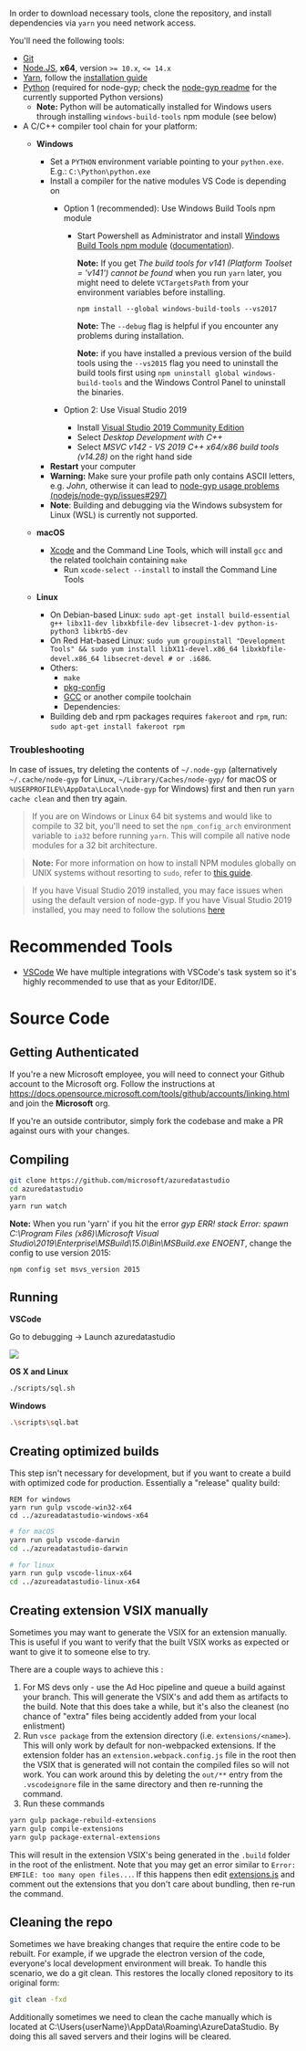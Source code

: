 In order to download necessary tools, clone the repository, and install dependencies via `yarn` you need network access.

You'll need the following tools:

- [Git](https://git-scm.com)
- [Node.JS](https://nodejs.org/en/), **x64**, version `>= 10.x`, `<= 14.x`
- [Yarn](https://yarnpkg.com/en/), follow the [installation guide](https://yarnpkg.com/en/docs/install)
- [Python](https://www.python.org/downloads/) (required for node-gyp; check the [node-gyp readme](https://github.com/nodejs/node-gyp#installation) for the currently supported Python versions)
  - **Note:** Python will be automatically installed for Windows users through installing `windows-build-tools` npm module (see below)
- A C/C++ compiler tool chain for your platform:
  - **Windows**
    - Set a `PYTHON` environment variable pointing to your `python.exe`. E.g.: `C:\Python\python.exe`
	- Install a compiler for the native modules VS Code is depending on
		- Option 1 (recommended): Use Windows Build Tools npm module
			- Start Powershell as Administrator and install [Windows Build Tools npm module](https://github.com/felixrieseberg/windows-build-tools) ([documentation](https://github.com/felixrieseberg/windows-build-tools#visual-studio-2017-vs-visual-studio-2015)).

				**Note:** If you get _The build tools for v141 (Platform Toolset = 'v141') cannot be found_ when you run `yarn` later, you might need to delete `VCTargetsPath` from your environment variables before installing.
				```
				npm install --global windows-build-tools --vs2017
				```
				**Note:** The `--debug` flag is helpful if you encounter any problems during installation.

				**Note:** if you have installed a previous version of the build tools using the `--vs2015` flag you need to uninstall the build tools first using `npm uninstall global windows-build-tools` and the Windows Control Panel to uninstall the binaries.

		- Option 2: Use Visual Studio 2019
			- Install [Visual Studio 2019 Community Edition](https://visualstudio.microsoft.com/downloads/)
			- Select *Desktop Development with C++*
			- Select *MSVC v142 - VS 2019 C++ x64/x86 build tools (v14.28)* on the right hand side
	- **Restart** your computer
    - **Warning:** Make sure your profile path only contains ASCII letters, e.g. *John*, otherwise it can lead to [node-gyp usage problems (nodejs/node-gyp/issues#297)](https://github.com/nodejs/node-gyp/issues/297)
    - **Note**: Building and debugging via the Windows subsystem for Linux (WSL) is currently not supported.

  - **macOS**
    - [Xcode](https://developer.apple.com/xcode/downloads/) and the Command Line Tools, which will install `gcc` and the related toolchain containing `make`
      - Run `xcode-select --install` to install the Command Line Tools
  - **Linux**
    * On Debian-based Linux: `sudo apt-get install build-essential g++ libx11-dev libxkbfile-dev libsecret-1-dev python-is-python3 libkrb5-dev`
    * On Red Hat-based Linux: `sudo yum groupinstall "Development Tools" && sudo yum install libX11-devel.x86_64 libxkbfile-devel.x86_64 libsecret-devel # or .i686`.
    * Others:
      * `make`
      * [pkg-config](https://www.freedesktop.org/wiki/Software/pkg-config/)
      * [GCC](https://gcc.gnu.org) or another compile toolchain
      * Dependencies:
    * Building deb and rpm packages requires `fakeroot` and `rpm`, run: `sudo apt-get install fakeroot rpm`

### Troubleshooting
In case of issues, try deleting the contents of `~/.node-gyp` (alternatively `~/.cache/node-gyp` for Linux, `~/Library/Caches/node-gyp/` for macOS or `%USERPROFILE%\AppData\Local\node-gyp` for Windows) first and then run `yarn cache clean` and then try again.

> If you are on Windows or Linux 64 bit systems and would like to compile to 32 bit, you'll need to set the `npm_config_arch` environment variable to `ia32` before running `yarn`. This will compile all native node modules for a 32 bit architecture.

> **Note:** For more information on how to install NPM modules globally on UNIX systems without resorting to `sudo`, refer to [this guide](http://www.johnpapa.net/how-to-use-npm-global-without-sudo-on-osx/).

> If you have Visual Studio 2019 installed, you may face issues when using the default version of node-gyp. If you have Visual Studio 2019 installed, you may need to follow the solutions [here](https://github.com/nodejs/node-gyp/issues/1747)

# Recommended Tools

- [VSCode](https://code.visualstudio.com/) We have multiple integrations with VSCode's task system so it's highly recommended to use that as your Editor/IDE.

# Source Code

## Getting Authenticated

If you're a new Microsoft employee, you will need to connect your Github account to the Microsoft org. Follow the instructions at https://docs.opensource.microsoft.com/tools/github/accounts/linking.html and join the **Microsoft** org. 

If you're an outside contributor, simply fork the codebase and make a PR against ours with your changes.

## Compiling

```bash
git clone https://github.com/microsoft/azuredatastudio
cd azuredatastudio
yarn
yarn run watch
```
**Note:** When you run 'yarn' if you hit the error *gyp ERR! stack Error: spawn C:\Program Files (x86)\Microsoft Visual Studio\2019\Enterprise\MSBuild\15.0\Bin\MSBuild.exe ENOENT*, change the config to use version 2015:
```
npm config set msvs_version 2015
```

## Running

**VSCode**

Go to debugging -> Launch azuredatastudio

  <img src='./media/launch_ads.PNG'>

**OS X and Linux**

```bash
./scripts/sql.sh
```

**Windows**

```bash
.\scripts\sql.bat
```

## Creating optimized builds

This step isn't necessary for development, but if you want to create a build with optimized code for production. Essentially a "release" quality build:

```batch
REM for windows
yarn run gulp vscode-win32-x64
cd ../azureadatastudio-windows-x64
```

```bash
# for macOS
yarn run gulp vscode-darwin
cd ../azureadatastudio-darwin

# for linux
yarn run gulp vscode-linux-x64
cd ../azureadatastudio-linux-x64
```

## Creating extension VSIX manually

Sometimes you may want to generate the VSIX for an extension manually. This is useful if you want to verify that the built VSIX works as expected or want to give it to someone else to try.

There are a couple ways to achieve this : 

1. For MS devs only - use the Ad Hoc pipeline and queue a build against your branch. This will generate the VSIX's and add them as artifacts to the build. Note that this does take a while, but it's also the cleanest (no chance of "extra" files being accidently added from your local enlistment)
2. Run `vsce package` from the extension directory (i.e. `extensions/<name>`). This will only work by default for non-webpacked extensions. If the extension folder has an `extension.webpack.config.js` file in the root then the VSIX that is generated will not contain the compiled files so will not work. You can work around this by deleting the `out/**` entry from the `.vscodeignore` file in the same directory and then re-running the command.
3. Run these commands
```bash
yarn gulp package-rebuild-extensions
yarn gulp compile-extensions
yarn gulp package-external-extensions
```
This will result in the extension VSIX's being generated in the `.build` folder in the root of the enlistment. Note that you may get an error similar to `Error: EMFILE: too many open files...`. If this happens then edit [extensions.js](https://github.com/microsoft/azuredatastudio/blob/main/build/lib/extensions.js#L205) and comment out the extensions that you don't care about bundling, then re-run the command. 

## Cleaning the repo

Sometimes we have breaking changes that require the entire code to be rebuilt. For example, if we upgrade the electron version of the code, everyone's local development environment will break. To handle this scenario, we do a git clean. This restores the locally cloned repository to its original form:

```bash
git clean -fxd
```

Additionally sometimes we need to clean the cache manually which is located at C:\Users\{userName}\AppData\Roaming\AzureDataStudio. By doing this all saved servers and their logins will be cleared.


